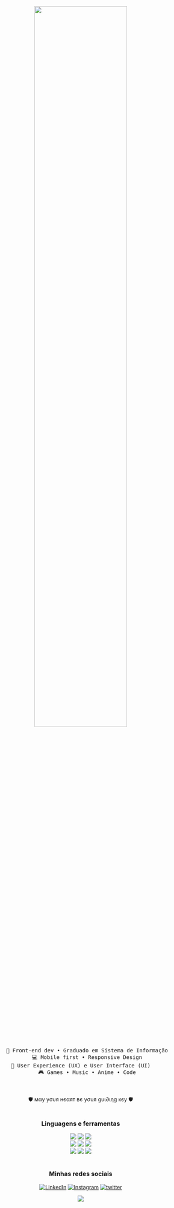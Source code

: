 <div align="center">
<img src="https://readme-typing-svg.demolab.com?font=Inconsolata&weight=500&size=50&duration=4000&pause=300&color=A7A459&center=true&vCenter=true&multiline=true&repeat=false&random=false&width=1300&height=140&lines=Bem-vindo(a)+ao+meu+perfil;Sou+o+Lucas" width="70%" />
<br><br>
<pre>
    💼 Front-end dev • Graduado em Sistema de Informação
    💻 Mobile first • Responsive Design
    📖 User Experience (UX) e User Interface (UI)    
    🎮 Games • Music • Anime • Code
</pre>
<br><br>
🛡️ мαу уσυя нєαят вє уσυя gυι∂ιηg кєу 🛡️
<br><br>

### Linguagens e ferramentas
<img src="https://img.shields.io/badge/html5-F4470B.svg?&style=for-the-badge&logo=html5&logoColor=white"/> <img src="https://img.shields.io/badge/css3%20-%231572B6.svg?&style=for-the-badge&logo=css3&logoColor=white"/> <img src="https://img.shields.io/badge/javascript-grey?style=for-the-badge&logo=javascript"/><br> <img src="https://img.shields.io/badge/react%20-7ADBF7.svg?&style=for-the-badge&logo=react&logoColor=black"/> 
<img src="https://img.shields.io/badge/react%20native%20-212121.svg?&style=for-the-badge&logo=react&logoColor=white"/> <img src="https://img.shields.io/badge/expo-00001F.svg?&style=for-the-badge&logo=expo&logoColor=white"/>
<br> <img src="https://img.shields.io/badge/bootstrap-523B77.svg?&style=for-the-badge&logo=bootstrap&logoColor=white"/> <img src="https://img.shields.io/badge/Material%20ui-007BF7.svg?&style=for-the-badge&logo=mui&logoColor=white"/> <img src="https://img.shields.io/badge/git%20-%23F05033.svg?&style=for-the-badge&logo=git&logoColor=white"/>
<br><br>

### Minhas redes sociais
[![LinkedIn](https://img.shields.io/badge/LinkedIn-0077B5?style=for-the-badge&logo=linkedin&logoColor=white)](https://www.linkedin.com/in/lucas-oliveira-paula/)
[![Instagram](https://img.shields.io/badge/instagram-E4405F?style=for-the-badge&logo=instagram&logoColor=white)](https://www.instagram.com/lucasolvp) 
[![twitter](https://img.shields.io/badge/twitter-1DA1F2?style=for-the-badge&logo=twitter&logoColor=white)](https://twitter.com/lyunnee)

![](https://komarev.com/ghpvc/?username=lucsoliver)
</div>


